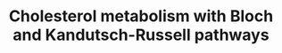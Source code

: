 ---
annotations:
- type: Pathway Ontology
  value: cholesterol metabolic pathway
- type: Pathway Ontology
  value: lipid signaling pathway
- type: Pathway Ontology
  value: cholesterol biosynthetic pathway
authors:
- Eoinfahy
- Ryanmiller
- DeSl
- Egonw
- Conroy lipids
- Eweitz
description: This pathway is inspired by the Lipidmaps>Sterol lipids expended pathway
  display [https://lipidmaps.org/resources/pathways/vanted.php] and extended with
  Scheme 1 from Acimovic et al (2013 [https://www.ncbi.nlm.nih.gov/pubmed/23558541]).
  Literature suggests that cholesterol synthesis preferentially starts with the Bloch
  pathway, however there is a shift to the Kandutsch-Russell part via lathosterol
  (Bae et al, 1997[https://www.ncbi.nlm.nih.gov/pubmed/9291139]).  Dashed lines indicate
  that multiple steps are involved to create the final product. Several regulatory
  effects concerning the metabolites of cholesterol have been indicated as well. The
  content from the Bloch and Kandutsch-Russel pathways have been checked against literature,
  and differences compared to the original LipidMaps pathway have been coloured turquoise.
last-edited: 2021-11-26
organisms:
- Mus musculus
redirect_from:
- /index.php/Pathway:WP4346
- /instance/WP4346
schema-jsonld:
- '@context': https://schema.org/
  '@id': https://wikipathways.github.io/pathways/WP4346.html
  '@type': Dataset
  creator:
    '@type': Organization
    name: WikiPathways
  description: This pathway is inspired by the Lipidmaps>Sterol lipids expended pathway
    display [https://lipidmaps.org/resources/pathways/vanted.php] and extended with
    Scheme 1 from Acimovic et al (2013 [https://www.ncbi.nlm.nih.gov/pubmed/23558541]).
    Literature suggests that cholesterol synthesis preferentially starts with the
    Bloch pathway, however there is a shift to the Kandutsch-Russell part via lathosterol
    (Bae et al, 1997[https://www.ncbi.nlm.nih.gov/pubmed/9291139]).  Dashed lines
    indicate that multiple steps are involved to create the final product. Several
    regulatory effects concerning the metabolites of cholesterol have been indicated
    as well. The content from the Bloch and Kandutsch-Russel pathways have been checked
    against literature, and differences compared to the original LipidMaps pathway
    have been coloured turquoise.
  keywords:
  - dihydro-T-MAS
  - Farnesyl-PP
  - 27-hydroxycholesterol
  - Lss
  - Mevalonate-5-P
  - Idi1
  - 4-alpha-methyl-cholest-8-enone
  - Hmgcs2
  - 4,4-dimethylcholesta-
  - 5,8,24-trienol
  - Elovl4
  - 9Z-palmitoleic acid
  - 7-dehydodesmosterol
  - DHCR24
  - 4-alpha-methylcholest-8-enol
  - FF-MAS
  - CE(16:1)
  - Diepoxy-squalene
  - Geranyl-PP
  - 4beta-hydroxycholesterol
  - Sqle
  - Lanosterol
  - Cyp51A1
  - Acetyl-CoA
  - 4-methyl zymosterol
  - Mylip (IDOL)
  - 24,25-dihydrolanosterol
  - Bloch Pathway
  - Cyp51
  - Ebp
  - Isopentenyl-PP
  - Pmvk
  - PreSqualene
  - Cyp27a1
  - SC4MOL
  - Acot2
  - Hmgcr
  - Cyp46a1
  - Desmosterol
  - Msmo1
  - 'Russell '
  - Nr1h3
  - Scd2
  - Dhcr24
  - HSD17B7
  - T-MAS
  - Soat1
  - Acetoacetyl-CoA
  - Srebf1
  - Elovl5
  - Mvk
  - Cholesterol
  - Cholestadienol
  - CE(18:1)
  - 4-methyl zymosterone
  - Zymosterol
  - 7alpha-hydroxycholesterol
  - Pathway
  - Dhcr7
  - 4,4-dimethylcholest-8-enol
  - Kandutsch-
  - Fasn
  - Lathosterol
  - Acot1
  - Hsd17b7
  - Acat1
  - 4-methyl zymostenol
  - 4-methyl-4-carboxy
  - Squalene
  - 4-methyl zymostenone
  - Elovl3
  - Elovl2
  - 14-demethyl-lanosterol
  - Mevalonate-5-PP
  - Acsl3
  - Acyl-CoA
  - Dimethylallyl-PP
  - Soat2
  - Squalene-2,3-epoxide
  - Cholesteryl esters (CE)
  - Fdft1
  - TM7SF2
  - Srebf2
  - Cholestenone
  - dihydro-FF-MAS
  - 32-hydroxylanosterol
  - Sc5d
  - HMG-CoA
  - Zymostenol
  - 'DHCR14 '
  - Acsl1
  - Oleic acid
  - Mevalonic acid
  - LBR
  - zymostenone
  - Idi2
  - Fads1
  - 7-oxocholesterol
  - Tm7fs2
  - Scd1
  - Abca1
  - aka Tm7fs2
  - Acat2
  - Fads2
  - 24,25-epoxycholesterol
  - Ch25h
  - Hmgcs1
  - Nr1h2
  - 7-dehdrocholesterol
  - 24S-hydroxycholesterol
  - NSDHL
  - Cyp7a1
  - zymosterone
  - Fatty acid biosynthesis
  - Fdps
  - Mvd
  - Acsl4
  - Nsdhl
  - Ggps1
  - 25-hydroxycholesterol
  - Abcg1
  license: CC0
  name: Cholesterol metabolism with Bloch and Kandutsch-Russell pathways
seo: CreativeWork
title: Cholesterol metabolism with Bloch and Kandutsch-Russell pathways
wpid: WP4346
---